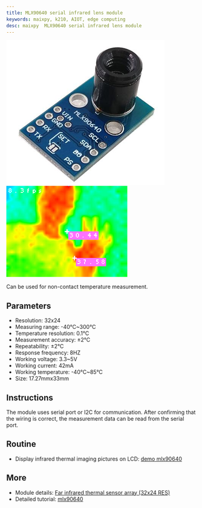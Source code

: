 ```yaml
---
title: MLX90640 serial infrared lens module
keywords: maixpy, k210, AIOT, edge computing
desc: maixpy  MLX90640 serial infrared lens module
---
```


<div style="center">
<img src="./../../../assets/hardware/other/mlx90640_hot_map3.jpg">
<img src="../../../assets/hardware/other/k210_mlx90640_hot_map2.jpg">
</div>

Can be used for non-contact temperature measurement.

## Parameters

* Resolution: 32x24
* Measuring range: -40°C~300°C
* Temperature resolution: 0.1°C
* Measurement accuracy: ±2°C
* Repeatability: ±2°C
* Response frequency: 8HZ
* Working voltage: 3.3~5V
* Working current: 42mA
* Working temperature: -40°C~85°C
* Size: 17.27mmx33mm

## Instructions

The module uses serial port or I2C for communication. After confirming that the wiring is correct, the measurement data can be read from the serial port.

## Routine

* Display infrared thermal imaging pictures on LCD: [demo mlx90640](https://github.com/sipeed/MaixPy-v1_scripts/tree/master/modules/others/mlx90640)

## More

* Module details: [Far infrared thermal sensor array (32x24 RES)](https://www.melexis.com/en/product/MLX90640/Far-Infrared-Thermal-Sensor-Array)
* Detailed tutorial: [mlx90640](https://neucrack.com/p/189)
